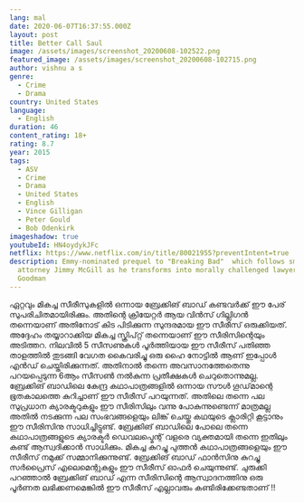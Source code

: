```yaml
---
lang: mal
date: 2020-06-07T16:37:55.000Z
layout: post
title: Better Call Saul
image: /assets/images/screenshot_20200608-102522.png
featured_image: /assets/images/screenshot_20200608-102715.png
author: vishnu a s
genre:
  - Crime
  - Drama
country: United States
language:
  - English
duration: 46
content_rating: 18+
rating: 8.7
year: 2015
tags:
  - ASV
  - Crime
  - Drama
  - United States
  - English
  - Vince Gilligan
  - Peter Gould
  - Bob Odenkirk
imageshadow: true
youtubeId: HN4oydykJFc
netflix: https://www.netflix.com/in/title/80021955?preventIntent=true
description: Emmy-nominated prequel to "Breaking Bad"  which follows small-time
  attorney Jimmy McGill as he transforms into morally challenged lawyer Saul
  Goodman
---
```

ഏറ്റവും മികച്ച സീരീസുകളിൽ ഒന്നായ ബ്രേക്കിങ് ബാഡ് കണ്ടവർക്ക് ഈ പേര് സുപരിചിതമായിരിക്കും. അതിന്റെ ക്രിയേറ്റർ ആയ വിൻസ് ഗില്ലിഗൻ തന്നെയാണ് അതിനോട് കിട പിടിക്കുന്ന സുന്ദരമായ ഈ സീരീസ് ഒരുക്കിയത്. അദ്ദേഹം തയ്യാറാക്കിയ മികച്ച സ്ക്രിപ്റ്റ് തന്നെയാണ് ഈ സീരിസിന്റെയും അടിത്തറ. നിലവിൽ 5 സീസണുകൾ പൂർത്തിയായ ഈ സീരീസ് പതിഞ്ഞ താളത്തിൽ തുടങ്ങി വേഗത കൈവരിച്ചു ഒരു ഹൈ നോട്ടിൽ ആണ് ഇപ്പോൾ എൻഡ് ചെയ്തിരിക്കുന്നത്. അതിനാൽ തന്നെ അവസാനത്തേതെന്നു പറയപ്പെടുന്ന 6ആം സീസൺ നൽകുന്ന പ്രതീക്ഷകൾ ചെറുതൊന്നുമല്ല. ബ്രേക്കിങ് ബാഡിലെ കേന്ദ്ര കഥാപാത്രങ്ങളിൽ ഒന്നായ സൗൾ ഗൂഡ്‌മാന്റെ ഭൂതകാലത്തെ കുറിച്ചാണ് ഈ സീരീസ് പറയുന്നത്. അതിലെ തന്നെ പല സുപ്രധാന ക്യാരക്ടറുകളും ഈ സീരിസിലും വന്നു പോകുന്നുണ്ടെന്ന് മാത്രമല്ല അതിൽ നടക്കുന്ന പല സംഭവങ്ങളെയും ലിങ്ക് ചെയ്തു കഥയുടെ ക്ലാരിറ്റി കൂട്ടാനും ഈ സീരിസിനു സാധിച്ചിട്ടുണ്ട്. ബ്രേക്കിങ് ബാഡിലെ പോലെ തന്നെ കഥാപാത്രങ്ങളുടെ ക്യാരക്ടർ ഡെവലപ്മെന്റ് വളരെ വ്യക്തമായി തന്നെ ഇതിലും കണ്ട്‌ ആസ്വദിക്കാൻ സാധിക്കും. മികച്ച കുറച്ചു പുത്തൻ കഥാപാത്രങ്ങളെയും ഈ സീരീസ് നമുക്ക് സമ്മാനിക്കുന്നുണ്ട്. ബ്രേക്കിങ് ബാഡ് ഫാൻസിനു കുറച്ചു  സർപ്രൈസ് എലെമെന്റുകളും ഈ സീരീസ് ഓഫർ ചെയുന്നുണ്ട്. ചുരുക്കി പറഞ്ഞാൽ ബ്രേക്കിങ് ബാഡ് എന്ന സീരിസിന്റെ ആസ്വാദനത്തിനു ഒരു പൂർണത ലഭിക്കണമെങ്കിൽ ഈ സീരീസ് എല്ലാവരും കണ്ടിരിക്കേണ്ടതാണ് !!
